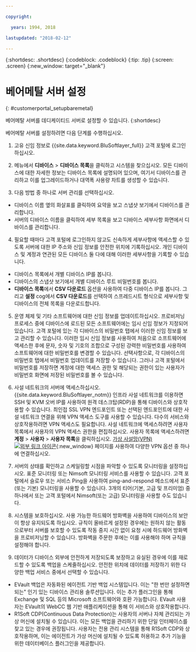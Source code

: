 ```yaml
---

copyright:

  years: 1994, 2018

lastupdated: "2018-02-12"

---
```


{:shortdesc: .shortdesc}
{:codeblock: .codeblock}
{:tip: .tip}
{:screen: .screen}
{:new_window: target="_blank"}


# 베어메탈 서버 설정
{: #customerportal_setupbaremetal}

베어메탈 서버를 데디케이티드 서버로 설정할 수 있습니다.
{:shortdesc}

베어메탈 서버를 설정하려면 다음 단계를 수행하십시오.

1. 고유 신임 정보로 {{site.data.keyword.BluSoftlayer_full}} 고객 포털에 로그인하십시오.

2. 메뉴에서 **디바이스** > **디바이스 목록**을 클릭하고 시스템을 찾으십시오. 모든 디바이스에 대한 자세한 정보는 디바이스 목록에 설명되어 있으며, 여기서 디바이스를 관리하고 이를 업그레이드하거나 대역폭 사용량 차트를 생성할 수 있습니다.

3. 다음 방법 중 하나로 서버 관리를 선택하십시오.
  * 디바이스 이름 옆의 화살표를 클릭하여 요약을 보고 스냅샷 보기에서 디바이스를 관리합니다.
  * 서버의 디바이스 이름을 클릭하여 세부 목록을 보고 디바이스 세부사항 화면에서 디바이스를 관리합니다.

4. 필요할 때마다 고객 포털에 로그인하지 않고도 신속하게 세부사항에 액세스할 수 있도록 서버에 대한 IP 주소와 신임 정보를 안전한 위치에 기록하십시오. 개인 디바이스 및 계정과 연관된 모든 디바이스 둘 다에 대해 이러한 세부사항을 기록할 수 있습니다.
  * 디바이스 목록에서 개별 디바이스 IP를 봅니다.
  * 디바이스의 스냅샷 보기에서 개별 디바이스 루트 비밀번호를 봅니다.
  * **디바이스 목록**에서 **CSV 다운로드** 옵션을 사용하여 다중 디바이스 IP를 봅니다. 그리고 **설정** cog에서 **CSV 다운로드**를 선택하여 스프레드시트 형식으로 세부사항 및 디바이스의 전체 목록을 다운로드합니다.

5. 운영 체제 및 기타 소프트웨어에 대한 신임 정보를 업데이트하십시오. 프로비저닝 프로세스 중에 디바이스에 로드된 모든 소프트웨어에는 임시 신임 정보가 지정되어 있습니다. 고객 포털에 있는 각 디바이스의 비밀번호 탭에서 이러한 신임 정보를 보고 관리할 수 있습니다. 이러한 임시 신임 정보를 사용하여 처음으로 소프트웨어에 액세스한 후에 문자, 숫자 및 기호의 조합으로 구성된 강력한 비밀번호를 사용하여 소프트웨어에 대한 비밀번호를 변경할 수 있습니다. 선택사항으로, 각 디바이스의 비밀번호 탭에서 비밀번호 업데이트를 저장할 수 있습니다. 그러나 고객 포털에서 비밀번호를 저장하면 계정에 대한 액세스 권한 및 해당되는 권한이 있는 사용자가 비밀번호 화면에 저장된 비밀번호를 볼 수 있습니다.

6. 사설 네트워크의 서버에 액세스하십시오. {{site.data.keyword.BluSoftlayer_notm}} 인프라 사설 네트워크를 이용하면 SSH 및 KVM 오버 IP를 사용하여 원격 데스크탑(RDP)을 통해 디바이스와 상호작용할 수 있습니다. 최인접 SSL VPN 엔드포인트 또는 선택된 엔드포인트에 대한 사설 네트워크 연결을 위해 VPN 액세스 도구를 사용할 수 있습니다. 다수의 서비스와 상호작용하려면 VPN 액세스도 필요합니다. 사설 네트워크에 액세스하려면 사용자 목록에서 사용자의 VPN 액세스 권한을 편집하십시오. 사용자 목록에 액세스하려면 **계정** > **사용자** > **사용자 목록**을 클릭하십시오. [가상 사설망(VPN) ![외부 링크 아이콘](../icons/launch-glyph.svg)](https://www.softlayer.com/VPN-Access){:new_window} 페이지를 사용하여 다양한 VPN 옵션 중 하나에 연결하십시오.

7. 서버의 상태를 확인하고 스케일링할 시점을 파악할 수 있도록 모니터링을 설정하십시오. 표준 모니터링 또는 Nimsoft 모니터링 서비스를 사용할 수 있습니다. 고객 포털에서 슬로우 또는 서비스 Ping을 사용하여 ping-and-respond 메소드에서 표준(또는 기본) 모니터링을 사용할 수 있습니다. 3개의 티어(기본, 고급 및 프리미엄) 중 하나에서 또는 고객 포털에서 Nimsoft(또는 고급) 모니터링을 사용할 수도 있습니다.

8. 시스템을 보호하십시오. 사용 가능한 하드웨어 방화벽을 사용하여 디바이스의 보안이 항상 유지되도록 하십시오. 규칙이 올바르게 설정된 경우에는 원하지 않는 활동으로부터 서버를 보호할 수 있도록 작동 중지 시간 없이 요청 시에 하드웨어 방화벽을 프로비저닝할 수 있습니다. 방화벽을 주문한 후에는 이를 사용해야 하며 규칙을 설정해야 합니다.

9. 데이터가 디바이스 외부에 안전하게 저장되도록 보장하고 유실된 경우에 이를 재로드할 수 있도록 백업을 스케줄하십시오. 안전한 위치에 데이터를 저장하기 위한 다양한 백업 서비스 중에서 선택할 수 있습니다.
  * EVault 백업은 자동화된 에이전트 기반 백업 시스템입니다. 이는 "한 번만 설정하면 되는" 인기 있는 디바이스 관리용 솔루션입니다. 이는 추가 플러그인을 통해 Exchange 및 SQL 등의 Microsoft 소프트웨어와 호환 가능합니다. EVault 사용자는 EVault의 WebCC 웹 기반 애플리케이션을 통해 이 서비스와 상호작용합니다.
  * R1Soft CDP(Continuous Data Protection)는 사용자의 서버나 자체 관리되는 가상 머신에 설치될 수 있습니다. 이는 모든 백업을 관리하기 위한 단일 인터페이스를 찾고 있는 경우에 권장됩니다. 사용자는 전용 관리 시스템을 통해 R1Soft CDP와 상호작용하며, 이는 에이전트가 가상 머신에 설치될 수 있도록 허용하고 추가 기능을 위한 데이터베이스 플러그인을 제공합니다.
